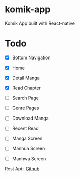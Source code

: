 # komik-app
Komik App built with React-native

# Todo
- [x] Bottom Navigation
- [x] Home
- [x] Detail Manga
- [x] Read Chapter
- [ ] Search Page
- [ ] Genre Pages
- [ ] Download Manga
- [ ] Recent Read
- [ ] Manga Screen
- [ ] Manhua Screen
- [ ] Manhwa Screen


Rest Api :
[Github](https://github.com/febryardiansyah/manga-api)
